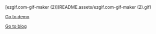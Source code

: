 [ezgif.com-gif-maker (2)](README.assets/ezgif.com-gif-maker (2).gif)

[Go to demo](https://harveydev24.github.io/interactive_design/star/)

[Go to blog](https://velog.io/@harveydev24/%EB%B3%84%EC%9D%84-%EB%B3%B4%EB%8A%94-%EC%96%B4%EB%A6%B0-%EC%99%95%EC%9E%90)


